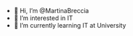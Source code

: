- 👋 Hi, I’m @MartinaBreccia
- 👀 I’m interested in IT
- 🌱 I’m currently learning IT at University


<!---
MartinaBreccia/MartinaBreccia is a ✨ special ✨ repository because its `README.md` (this file) appears on your GitHub profile.
You can click the Preview link to take a look at your changes.
--->
